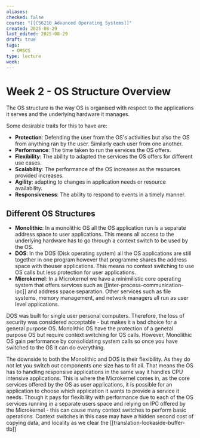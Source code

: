```yaml
---
aliases:
checked: false
course: "[[CS6210 Advanced Operating Systems]]"
created: 2025-08-29
last_edited: 2025-08-29
draft: true
tags:
  - OMSCS
type: lecture
week:
---
```

# Week 2 - OS Structure Overview

The OS structure is the way OS is organised with respect to the applications it serves and the underlying hardware it manages.

Some desirable traits for this to have are:

- **Protection**: Defending the user from the OS's activities but also the OS from anything ran by the user. Similarly each user from one another.
- **Performance**: The time taken to run the services the OS offers.
- **Flexibility**: The ability to adapted the services the OS offers for different use cases.
- **Scalability**: The performance of the OS increases as the resources provided increases.
- **Agility**: adapting to changes in application needs or resource availability.
- **Responsiveness**: The ability to respond to events in a timely manner.

## Different OS Structures

- **Monolithic**: In a monolithic OS all the OS application run is a separate address space to user applications.
This means all access to the underlying hardware has to go through a context switch to be used by the OS.
- **DOS**: In the DOS (Disk operating system) all the OS applications are still together in one program however that programme shares the address space with theuser applications.
This means no context switching to use OS calls but less protection for user applications.
- **Microkernel**: In a Microkernel we have a minimilistic core operating system that offers services such as [[inter-process-communication-ipc]] and address space separation.
Other services such as file systems, memory management, and network managers all run as user level applications.

DOS was built for single user personal computers.
Therefore, the loss of security was considered acceptable - but makes it a bad choice for a general purpose OS.
Monolithic OS have the protection of a general purpose OS but require context switching for OS calls.
However, Monolithic OS gain performance by consolidating system calls so once you have switched to the OS it can do everything.

The downside to both the Monolithic and DOS is their flexibility.
As they do not let you switch out components one size has to fit all.
That means the OS has to handling responsive applications in the same way it handles CPU intensive applications.
This is where the Microkernel comes in, as the core services offered by the OS as user applications, it is possible for an application to choose which application it wants to provide a service it needs.
Though it pays for flexibility with performance due to each of the OS services running in a separate users space and relying on IPC offered by the Microkernel - this can cause many context switches to perform basic operations.
Context switches in this case may have a hidden second cost of copying data, and locality as we clear the [[translation-lookaside-buffer-tlb]]

